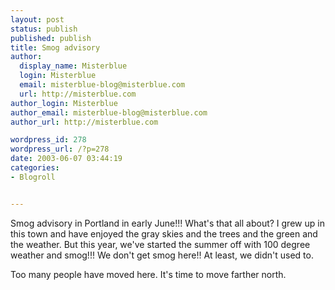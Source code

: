 ```yaml
---
layout: post
status: publish
published: publish
title: Smog advisory
author:
  display_name: Misterblue
  login: Misterblue
  email: misterblue-blog@misterblue.com
  url: http://misterblue.com
author_login: Misterblue
author_email: misterblue-blog@misterblue.com
author_url: http://misterblue.com

wordpress_id: 278
wordpress_url: /?p=278
date: 2003-06-07 03:44:19
categories:
- Blogroll


---
```

<p>
Smog advisory in Portland in early June!!! What's that all about?
I grew up in this town and have enjoyed the gray skies and the trees and the green and the weather.
But this year, we've started the summer off with 100 degree weather and smog!!!  We don't get smog here!! 
At least, we didn't used to.
</p>
<p>
Too many people have moved here.  It's time to move farther north.
</p>
